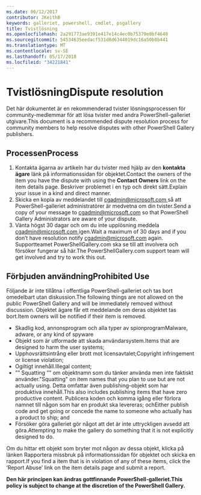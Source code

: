 ```yaml
---
ms.date: 06/12/2017
contributor: JKeithB
keywords: galleriet, powershell, cmdlet, psgallery
title: Tvistlösning
ms.openlocfilehash: 2a291773ae9391e417e14c4ec0b75379e0bf4640
ms.sourcegitcommit: 54534635eedacf531d8d6344019dc16a50b8b441
ms.translationtype: MT
ms.contentlocale: sv-SE
ms.lasthandoff: 05/17/2018
ms.locfileid: "34221841"
---
```

# <a name="dispute-resolution"></a><span data-ttu-id="cac51-103">Tvistlösning</span><span class="sxs-lookup"><span data-stu-id="cac51-103">Dispute resolution</span></span>

<span data-ttu-id="cac51-104">Det här dokumentet är en rekommenderad tvister lösningsprocessen för community-medlemmar för att lösa tvister med andra PowerShell-galleriet utgivare.</span><span class="sxs-lookup"><span data-stu-id="cac51-104">This document is a recommended dispute resolution process for community members to help resolve disputes with other PowerShell Gallery publishers.</span></span>

## <a name="process"></a><span data-ttu-id="cac51-105">Processen</span><span class="sxs-lookup"><span data-stu-id="cac51-105">Process</span></span>

1. <span data-ttu-id="cac51-106">Kontakta ägarna av artikeln har du tvister med hjälp av den **kontakta ägare** länk på informationssidan för objektet.</span><span class="sxs-lookup"><span data-stu-id="cac51-106">Contact the owners of the item you have the dispute with using the **Contact Owners** link on the item details page.</span></span>
<span data-ttu-id="cac51-107">Beskriver problemet i en typ och direkt sätt.</span><span class="sxs-lookup"><span data-stu-id="cac51-107">Explain your issue in a kind and direct manner.</span></span>
2. <span data-ttu-id="cac51-108">Skicka en kopia av meddelandet till [ cgadmin@microsoft.com ](mailto:cgadmin@microsoft.com) så att PowerShell-galleriet administratörer är medvetna om din tvister.</span><span class="sxs-lookup"><span data-stu-id="cac51-108">Send a copy of your message to [cgadmin@microsoft.com](mailto:cgadmin@microsoft.com) so that PowerShell Gallery Administrators are aware of your dispute.</span></span>
3. <span data-ttu-id="cac51-109">Vänta högst 30 dagar och om du inte upplösning meddela [ cgadmin@microsoft.com ](mailto:cgadmin@microsoft.com) igen.</span><span class="sxs-lookup"><span data-stu-id="cac51-109">Wait a maximum of 30 days and if you don’t have resolution notify [cgadmin@microsoft.com](mailto:cgadmin@microsoft.com) again.</span></span>
<span data-ttu-id="cac51-110">Supportteamet PowerShellGallery.com ska se till att involvera och försöker fungerar så här.</span><span class="sxs-lookup"><span data-stu-id="cac51-110">The PowerShellGallery.com support team will get involved and try to work this out.</span></span>


## <a name="prohibited-use"></a><span data-ttu-id="cac51-111">Förbjuden användning</span><span class="sxs-lookup"><span data-stu-id="cac51-111">Prohibited Use</span></span>

<span data-ttu-id="cac51-112">Följande är inte tillåtna i offentliga PowerShell-galleriet och tas bort omedelbart utan diskussion.</span><span class="sxs-lookup"><span data-stu-id="cac51-112">The following things are not allowed on the public PowerShell Gallery and will be immediately removed without discussion.</span></span>  <span data-ttu-id="cac51-113">Objektet ägare får ett meddelande om deras objektet tas bort.</span><span class="sxs-lookup"><span data-stu-id="cac51-113">Item owners will be notified if their item is removed.</span></span>

- <span data-ttu-id="cac51-114">Skadlig kod, annonsprogram och alla typer av spionprogram</span><span class="sxs-lookup"><span data-stu-id="cac51-114">Malware, adware, or any kind of spyware</span></span>
- <span data-ttu-id="cac51-115">Objekt som är utformade att skada användarsystem.</span><span class="sxs-lookup"><span data-stu-id="cac51-115">Items that are designed to harm the user systems;</span></span>
- <span data-ttu-id="cac51-116">Upphovsrättsintrång eller brott mot licensavtalet;</span><span class="sxs-lookup"><span data-stu-id="cac51-116">Copyright infringement or license violation;</span></span>
- <span data-ttu-id="cac51-117">Ogiltigt innehåll.</span><span class="sxs-lookup"><span data-stu-id="cac51-117">Illegal content;</span></span>
- <span data-ttu-id="cac51-118">”” Squatting ”” om objektnamn som du tänker använda men inte faktiskt använder.</span><span class="sxs-lookup"><span data-stu-id="cac51-118">"Squatting" on item names that you plan to use but are not actually using.</span></span> <span data-ttu-id="cac51-119">Detta omfattar även publishing-objekt som har produktiva innehåll.</span><span class="sxs-lookup"><span data-stu-id="cac51-119">This also includes publishing items that have zero productive content.</span></span>
<span data-ttu-id="cac51-120">Publicera koden och komma igång eller förlora namnet till någon som har en produkt ska levereras; och</span><span class="sxs-lookup"><span data-stu-id="cac51-120">Either publish code and get going or concede the name to someone who actually has a product to ship; and</span></span>
- <span data-ttu-id="cac51-121">Försöker göra galleriet gör något att det är inte uttryckligen avsedd att göra.</span><span class="sxs-lookup"><span data-stu-id="cac51-121">Attempting to make the gallery do something that it is not explicitly designed to do.</span></span>


<span data-ttu-id="cac51-122">Om du hittar ett objekt som bryter mot någon av dessa objekt, klicka på länken Rapportera missbruk på informationssidan för objektet och skicka en rapport.</span><span class="sxs-lookup"><span data-stu-id="cac51-122">If you find a item that is in violation of any of these items, click the ‘Report Abuse’ link on the item details page and submit a report.</span></span>

<span data-ttu-id="cac51-123">**Den här principen kan ändras gottfinnande PowerShell-galleriet.**</span><span class="sxs-lookup"><span data-stu-id="cac51-123">**This policy is subject to change at the discretion of the PowerShell Gallery.**</span></span>